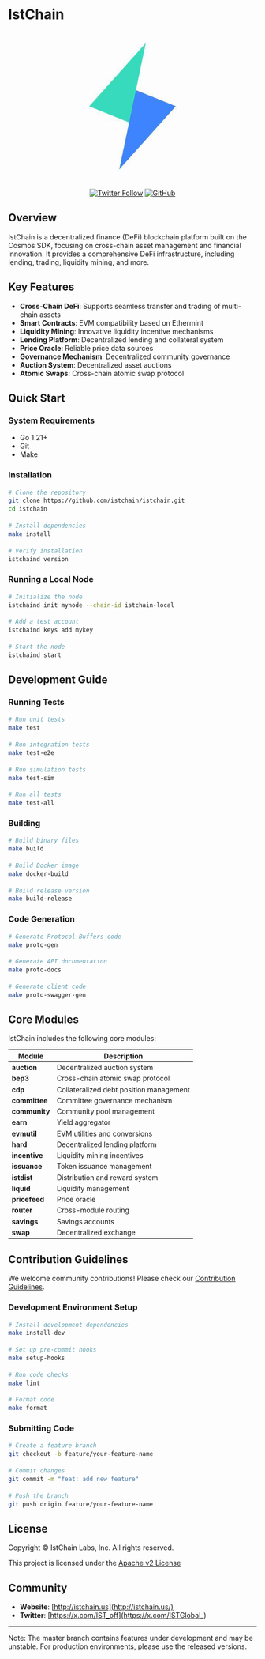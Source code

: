 # IstChain

<p align="center">
  <img src="./istchain-logo.svg" width="300" alt="IstChain Logo">
</p>

<div align="center">

[![Twitter Follow](https://img.shields.io/twitter/follow/ISTCHAIN.svg?label=Follow&style=social)](https://x.com/ISTGlobal_)
[![GitHub](https://img.shields.io/github/license/istchain/istchain.svg)](https://github.com/istchain/istchain/blob/master/LICENSE.md)

</div>

<div align="center">

</div>

## Overview
IstChain is a decentralized finance (DeFi) blockchain platform built on the Cosmos SDK, focusing on cross-chain asset management and financial innovation. It provides a comprehensive DeFi infrastructure, including lending, trading, liquidity mining, and more.

## Key Features
- **Cross-Chain DeFi**: Supports seamless transfer and trading of multi-chain assets
- **Smart Contracts**: EVM compatibility based on Ethermint
- **Liquidity Mining**: Innovative liquidity incentive mechanisms
- **Lending Platform**: Decentralized lending and collateral system
- **Price Oracle**: Reliable price data sources
- **Governance Mechanism**: Decentralized community governance
- **Auction System**: Decentralized asset auctions
- **Atomic Swaps**: Cross-chain atomic swap protocol

## Quick Start

### System Requirements

- Go 1.21+
- Git
- Make

### Installation

```bash
# Clone the repository  
git clone https://github.com/istchain/istchain.git
cd istchain

# Install dependencies  
make install

# Verify installation
istchaind version
```

### Running a Local Node

```bash
# Initialize the node  
istchaind init mynode --chain-id istchain-local

# Add a test account  
istchaind keys add mykey

# Start the node  
istchaind start
```

## Development Guide

### Running Tests

```bash
# Run unit tests
make test

# Run integration tests
make test-e2e

# Run simulation tests
make test-sim

# Run all tests
make test-all
```

### Building

```bash
# Build binary files
make build

# Build Docker image
make docker-build

# Build release version
make build-release
```

### Code Generation

```bash
# Generate Protocol Buffers code
make proto-gen

# Generate API documentation
make proto-docs

# Generate client code
make proto-swagger-gen
```

## Core Modules

IstChain includes the following core modules:

| Module | Description |
|------|----------|
| **auction** | Decentralized auction system |
| **bep3** | Cross-chain atomic swap protocol |
| **cdp** | Collateralized debt position management |
| **committee** | Committee governance mechanism |
| **community** | Community pool management |
| **earn** | Yield aggregator |
| **evmutil** | EVM utilities and conversions |
| **hard** | Decentralized lending platform |
| **incentive** | Liquidity mining incentives |
| **issuance** | Token issuance management |
| **istdist** | Distribution and reward system |
| **liquid** | Liquidity management |
| **pricefeed** | Price oracle |
| **router** | Cross-module routing |
| **savings** | Savings accounts |
| **swap** | Decentralized exchange |

## Contribution Guidelines
We welcome community contributions! Please check our [Contribution Guidelines](CONTRIBUTING.md).

### Development Environment Setup

```bash
# Install development dependencies  
make install-dev  

# Set up pre-commit hooks  
make setup-hooks  

# Run code checks  
make lint  

# Format code  
make format  
```

### Submitting Code

```bash
# Create a feature branch
git checkout -b feature/your-feature-name

# Commit changes  
git commit -m "feat: add new feature"

# Push the branch  
git push origin feature/your-feature-name
```

## License

Copyright © IstChain Labs, Inc. All rights reserved.

This project is licensed under the [Apache v2 License](LICENSE.md)

## Community

- **Website**: [http://istchain.us](http://istchain.us/)
- **Twitter**: [https://x.com/IST_off](https://x.com/ISTGlobal_)

---
Note: The master branch contains features under development and may be unstable. For production environments, please use the released versions.

